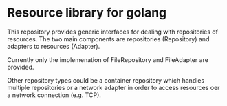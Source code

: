 # Resource library for golang

This repository provides generic interfaces for dealing with repositories of resources.
The two main components are repositories (Repository) and adapters to resources (Adapter).

Currently only the implemenation of FileRepository and FileAdapter are provided.

Other repository types could be a container repository which handles multiple repositories or a network adapter in order to access resources oer a network connection (e.g. TCP).
